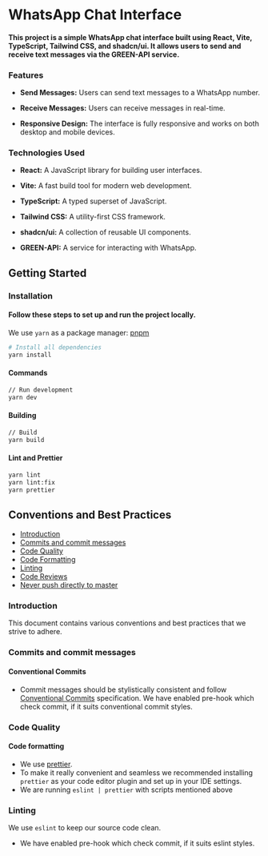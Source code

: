 # WhatsApp Chat Interface


#### This project is a simple WhatsApp chat interface built using React, Vite, TypeScript, Tailwind CSS, and shadcn/ui. It allows users to send and receive text messages via the GREEN-API service.

### Features

- **Send Messages:**  Users can send text messages to a WhatsApp number.

- **Receive Messages:**  Users can receive messages in real-time.

- **Responsive Design:**  The interface is fully responsive and works on both desktop and mobile devices.

### Technologies Used
- **React:**  A JavaScript library for building user interfaces.

- **Vite:** A fast build tool for modern web development.

- **TypeScript:** A typed superset of JavaScript.

- **Tailwind CSS:** A utility-first CSS framework.

- **shadcn/ui:** A collection of reusable UI components.

- **GREEN-API:** A service for interacting with WhatsApp.

## Getting Started

### Installation

#### Follow these steps to set up and run the project locally.

We use `yarn` as a package manager: [pnpm](https://yarnpkg.com/)

```sh
# Install all dependencies
yarn install
```

#### Commands

```sh
// Run development
yarn dev
```

#### Building

```sh
// Build
yarn build
```

#### Lint and Prettier

```sh
yarn lint
yarn lint:fix
yarn prettier
```

## Conventions and Best Practices

- [Introduction](#introduction)
- [Commits and commit messages](#commits-and-commit-messages)
- [Code Quality](#code-quality)
- [Code Formatting](#code-formatting)
- [Linting](#linting)
- [Code Reviews](#code-reviews)
- [Never push directly to master](#never-push-directly-to-master)

### Introduction

This document contains various conventions and best practices that we strive to adhere.

### Commits and commit messages

#### Conventional Commits

- Commit messages should be stylistically consistent and follow
  [Conventional Commits](https://www.conventionalcommits.org) specification. We have enabled pre-hook which check
  commit, if it suits conventional commit styles.

### Code Quality

#### Code formatting

- We use [prettier](https://prettier.io).
- To make it really convenient and seamless we recommended installing `prettier` as your code editor plugin and set up
  in your IDE settings.
- We are running `eslint | prettier` with scripts mentioned above

### Linting

We use `eslint` to keep our source code clean.

- We have enabled pre-hook which check commit, if it suits eslint styles.


